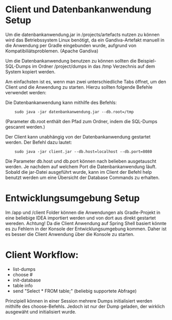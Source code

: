 # Client und Datenbankanwendung Setup

Um die datenbankanwendung.jar in /projects/artefacts nutzen zu können wird das Betriebssystem Linux benötigt, da ein Gandiva-Artefakt
manuell in die Anwendung per Gradle eingebunden wurde, aufgrund von Kompatibiliätsproblemen. (Apache Gandiva)

Um die Datenbankanwendung benutzen zu können sollten die  Beispiel-SQL-Dumps im Ordner /project/dumps in das /tmp Verzechnis auf dem
System kopiert werden.

Am einfachsten ist es, wenn man zwei unterschiedliche Tabs öffnet, um den Client und die Anwendung zu starten.
Hierzu sollten folgende Befehle verwendet werden:

Die Datenbankanwendung kann mithilfe des Befehls:

		sudo java -jar datenbankanwendung.jar --db.root=/tmp


(Parameter db.root enthält den Pfad zum Ordner, indem die SQL-Dumps gescannt werden.)

Der Client kann unabhängig von der Datenbankanwendung gestartet werden. Der Befehl dazu lautet:

		sudo java -jar client.jar --db.host=localhost --db.port=8080

Die Parameter db.host und db.port können nach belieben ausgetauscht werden. Je nachdem auf welchem Port die Datenbankanwendung läuft.
Sobald die jar-Datei ausgeführt wurde, kann im Client der Befehl help benutzt werden um eine Übersicht der Database Commands zu erhalten.

# Entwicklungsumgebung Setup
Im /app und /client Folder können die Anwendungen als Gradle-Projekt in eine beliebige IDEA importiert werden und von dort aus direkt
gestartet wereden.
Achtung! Da die Client Anwendung auf Spring Shell basiert könnte es zu Fehlern in der Konsole der Entwicklungsumgebung kommen.
Daher ist es besser die Client Anwendung über die Konsole zu starten.

# Client Workflow:

- list-dumps
- choose # 
- init-database
- table info
- send "Select * FROM table;" (beliebig supportete Abfrage)

Prinzipiell können in einer Session mehrere Dumps initialisiert werden mithilfe des choose-Befehls. Jedoch ist nur der Dump geladen,
der wirklich ausgewäht und initialisiert wurde.
